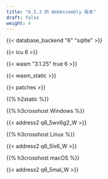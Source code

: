 ```yaml
---
title: "6.5.3 的 WebAssembly 版本"
draft: false
weight: 4
---
```


{{< database_backend "6" "sqlite" >}}

{{< icu 6 >}}

{{< wasm "3.1.25" true 6 >}}

{{< wasm_static >}}

{{< patches >}}

{{% h2static %}}

{{% h3crosshost Windows %}}

{{< address2 q6_5wx6g2_W >}}

{{% h3crosshost Linux %}}

{{< address2 q6_5lx6_W >}}

{{% h3crosshost macOS %}}

{{< address2 q6_5mal_W >}}

